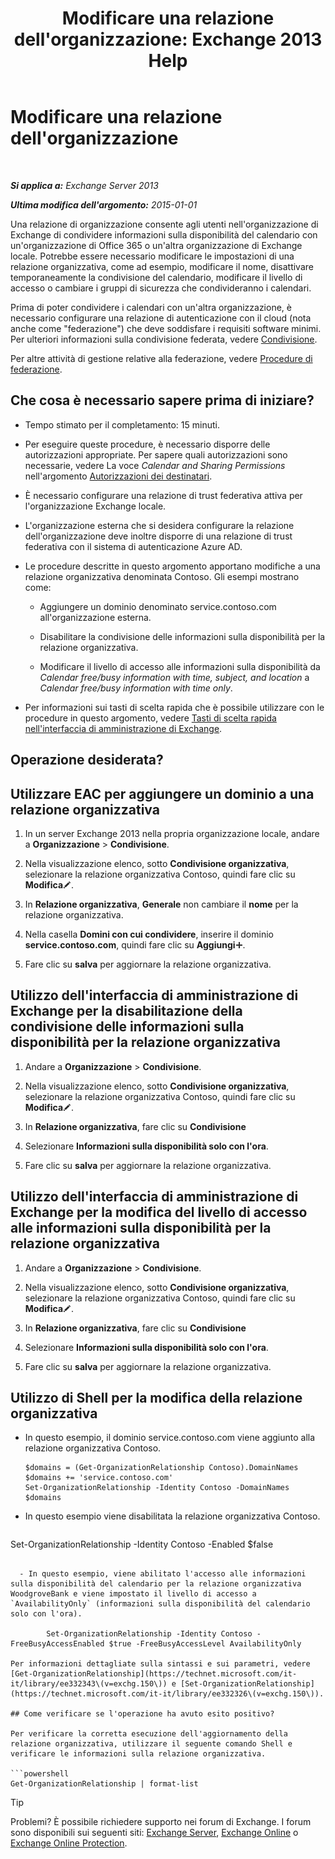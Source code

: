 ﻿---
title: "Modificare una relazione dell'organizzazione: Exchange 2013 Help"
TOCTitle: Modificare una relazione dell'organizzazione
ms:assetid: 3713ef83-f01a-41bb-b127-62ca242dd7a4
ms:mtpsurl: https://technet.microsoft.com/it-it/library/JJ673055(v=EXCHG.150)
ms:contentKeyID: 50480338
ms.date: 05/22/2018
mtps_version: v=EXCHG.150
ms.translationtype: MT
---

# Modificare una relazione dell'organizzazione

 

_**Si applica a:** Exchange Server 2013_

_**Ultima modifica dell'argomento:** 2015-01-01_

Una relazione di organizzazione consente agli utenti nell'organizzazione di Exchange di condividere informazioni sulla disponibilità del calendario con un'organizzazione di Office 365 o un'altra organizzazione di Exchange locale. Potrebbe essere necessario modificare le impostazioni di una relazione organizzativa, come ad esempio, modificare il nome, disattivare temporaneamente la condivisione del calendario, modificare il livello di accesso o cambiare i gruppi di sicurezza che condivideranno i calendari.

Prima di poter condividere i calendari con un'altra organizzazione, è necessario configurare una relazione di autenticazione con il cloud (nota anche come "federazione") che deve soddisfare i requisiti software minimi. Per ulteriori informazioni sulla condivisione federata, vedere [Condivisione](sharing-exchange-2013-help.md).

Per altre attività di gestione relative alla federazione, vedere [Procedure di federazione](federation-procedures-exchange-2013-help.md).

## Che cosa è necessario sapere prima di iniziare?

  - Tempo stimato per il completamento: 15 minuti.

  - Per eseguire queste procedure, è necessario disporre delle autorizzazioni appropriate. Per sapere quali autorizzazioni sono necessarie, vedere La voce *Calendar and Sharing Permissions* nell'argomento [Autorizzazioni dei destinatari](recipients-permissions-exchange-2013-help.md).

  - È necessario configurare una relazione di trust federativa attiva per l'organizzazione Exchange locale.

  - L'organizzazione esterna che si desidera configurare la relazione dell'organizzazione deve inoltre disporre di una relazione di trust federativa con il sistema di autenticazione Azure AD.

  - Le procedure descritte in questo argomento apportano modifiche a una relazione organizzativa denominata Contoso. Gli esempi mostrano come:
    
      - Aggiungere un dominio denominato service.contoso.com all'organizzazione esterna.
    
      - Disabilitare la condivisione delle informazioni sulla disponibilità per la relazione organizzativa.
    
      - Modificare il livello di accesso alle informazioni sulla disponibilità da *Calendar free/busy information with time, subject, and location* a *Calendar free/busy information with time only*.

  - Per informazioni sui tasti di scelta rapida che è possibile utilizzare con le procedure in questo argomento, vedere [Tasti di scelta rapida nell'interfaccia di amministrazione di Exchange](keyboard-shortcuts-in-the-exchange-admin-center-exchange-online-protection-help.md).

## Operazione desiderata?

## Utilizzare EAC per aggiungere un dominio a una relazione organizzativa

1.  In un server Exchange 2013 nella propria organizzazione locale, andare a **Organizzazione** \> **Condivisione**.

2.  Nella visualizzazione elenco, sotto **Condivisione organizzativa**, selezionare la relazione organizzativa Contoso, quindi fare clic su **Modifica**![Icona Modifica](images/JJ218640.6f53ccb2-1f13-4c02-bea0-30690e6ea71d(EXCHG.150).gif "Icona Modifica").

3.  In **Relazione organizzativa**, **Generale** non cambiare il **nome** per la relazione organizzativa.

4.  Nella casella **Domini con cui condividere**, inserire il dominio **service.contoso.com**, quindi fare clic su **Aggiungi**![Icona Aggiungi](images/JJ218640.c1e75329-d6d7-4073-a27d-498590bbb558(EXCHG.150).gif "Icona Aggiungi").

5.  Fare clic su **salva** per aggiornare la relazione organizzativa.

## Utilizzo dell'interfaccia di amministrazione di Exchange per la disabilitazione della condivisione delle informazioni sulla disponibilità per la relazione organizzativa

1.  Andare a **Organizzazione** \> **Condivisione**.

2.  Nella visualizzazione elenco, sotto **Condivisione organizzativa**, selezionare la relazione organizzativa Contoso, quindi fare clic su **Modifica**![Icona Modifica](images/JJ218640.6f53ccb2-1f13-4c02-bea0-30690e6ea71d(EXCHG.150).gif "Icona Modifica").

3.  In **Relazione organizzativa**, fare clic su **Condivisione**

4.  Selezionare **Informazioni sulla disponibilità solo con l'ora**.

5.  Fare clic su **salva** per aggiornare la relazione organizzativa.

## Utilizzo dell'interfaccia di amministrazione di Exchange per la modifica del livello di accesso alle informazioni sulla disponibilità per la relazione organizzativa

1.  Andare a **Organizzazione** \> **Condivisione**.

2.  Nella visualizzazione elenco, sotto **Condivisione organizzativa**, selezionare la relazione organizzativa Contoso, quindi fare clic su **Modifica**![Icona Modifica](images/JJ218640.6f53ccb2-1f13-4c02-bea0-30690e6ea71d(EXCHG.150).gif "Icona Modifica").

3.  In **Relazione organizzativa**, fare clic su **Condivisione**

4.  Selezionare **Informazioni sulla disponibilità solo con l'ora**.

5.  Fare clic su **salva** per aggiornare la relazione organizzativa.

## Utilizzo di Shell per la modifica della relazione organizzativa

  - In questo esempio, il dominio service.contoso.com viene aggiunto alla relazione organizzativa Contoso.
    
        $domains = (Get-OrganizationRelationship Contoso).DomainNames
        $domains += 'service.contoso.com'
        Set-OrganizationRelationship -Identity Contoso -DomainNames $domains

  - In questo esempio viene disabilitata la relazione organizzativa Contoso.
    
    ```powershell
Set-OrganizationRelationship -Identity Contoso -Enabled $false
```

  - In questo esempio, viene abilitato l'accesso alle informazioni sulla disponibilità del calendario per la relazione organizzativa WoodgroveBank e viene impostato il livello di accesso a `AvailabilityOnly` (informazioni sulla disponibilità del calendario solo con l'ora).
    
        Set-OrganizationRelationship -Identity Contoso -FreeBusyAccessEnabled $true -FreeBusyAccessLevel AvailabilityOnly

Per informazioni dettagliate sulla sintassi e sui parametri, vedere [Get-OrganizationRelationship](https://technet.microsoft.com/it-it/library/ee332343\(v=exchg.150\)) e [Set-OrganizationRelationship](https://technet.microsoft.com/it-it/library/ee332326\(v=exchg.150\)).

## Come verificare se l'operazione ha avuto esito positivo?

Per verificare la corretta esecuzione dell'aggiornamento della relazione organizzativa, utilizzare il seguente comando Shell e verificare le informazioni sulla relazione organizzativa.

```powershell
Get-OrganizationRelationship | format-list
```


> [!TIP]
> Problemi? È possibile richiedere supporto nei forum di Exchange. I forum sono disponibili sui seguenti siti: <A href="https://go.microsoft.com/fwlink/p/?linkid=60612">Exchange Server</A>, <A href="https://go.microsoft.com/fwlink/p/?linkid=267542">Exchange Online</A> o <A href="https://go.microsoft.com/fwlink/p/?linkid=285351">Exchange Online Protection</A>.


